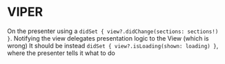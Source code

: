 

#  VIPER

On the presenter using a `didSet { view?.didChange(sections: sections!) }`. Notifying the view delegates
 presentation logic to the View (which is wrong)
It should be instead `didSet { view?.isLoading(shown: loading) }`, where the presenter tells it what to do



